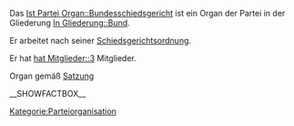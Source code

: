 Das [Ist Partei
Organ::Bundesschiedsgericht](/wiki/Ist_Partei_Organ::Bundesschiedsgericht "wikilink")
ist ein Organ der Partei in der Gliederung [In
Gliederung::Bund](/wiki/In_Gliederung::Bund "wikilink").

Er arbeitet nach seiner
[Schiedsgerichtsordnung](/wiki/Hat_Geschäftsordnung::Satzung#Abschnitt_C:_Schiedsgerichtsordnung "wikilink").

Er hat [hat Mitglieder::3](hat_Mitglieder::3 "wikilink") Mitglieder.

Organ gemäß
[Satzung](/wiki/Ist_definiert_in_Satzung::Satzung#.C2.A7_9_-_Organe_der_Bundespartei "wikilink")

\_\_SHOWFACTBOX\_\_

[Kategorie:Parteiorganisation](/wiki/Kategorie:Parteiorganisation "wikilink")
